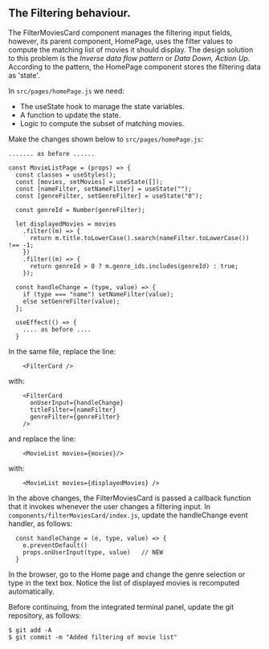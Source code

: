 ## The Filtering behaviour.

The FilterMoviesCard component manages the filtering input fields, however, its parent component, HomePage, uses the filter values to compute the matching list of movies it should display. The design solution to this problem is the *Inverse data flow pattern* or *Data Down, Action Up*. According to the pattern, the HomePage component stores the filtering data as 'state'.

In `src/pages/homePage.js` we need:

+ The useState hook to manage the state variables.
+ A function to update the state.
+ Logic to compute the subset of matching movies.

Make the changes shown below to `src/pages/homePage.js`:
~~~
....... as before ......

const MovieListPage = (props) => {
  const classes = useStyles();
  const [movies, setMovies] = useState([]);
  const [nameFilter, setNameFilter] = useState("");
  const [genreFilter, setGenreFilter] = useState("0");

  const genreId = Number(genreFilter);

  let displayedMovies = movies
    .filter((m) => {
      return m.title.toLowerCase().search(nameFilter.toLowerCase()) !== -1;
    })
    .filter((m) => {
      return genreId > 0 ? m.genre_ids.includes(genreId) : true;
    });

  const handleChange = (type, value) => {
    if (type === "name") setNameFilter(value);
    else setGenreFilter(value);
  };

  useEffect(() => {
    .... as before ....
  }
~~~
In the same file, replace the line:
~~~
    <FilterCard />
~~~
with:
~~~
    <FilterCard
      onUserInput={handleChange}
      titleFilter={nameFilter}
      genreFilter={genreFilter}
    />
~~~
and replace the line:
~~~
    <MovieList movies={movies}/>
~~~
with:
~~~
    <MovieList movies={displayedMovies} />
~~~

In the above changes, the FilterMoviesCard is passed a callback function that it invokes whenever the user changes a filtering input. In `components/filterMoviesCard/index.js`, update the handleChange event handler, as follows:
~~~
  const handleChange = (e, type, value) => {
    e.preventDefault()
    props.onUserInput(type, value)   // NEW
  }
~~~
In the browser, go to the Home page and change the genre selection or type in the text box. Notice the list of displayed movies is recomputed automatically.

Before continuing, from the integrated terminal panel, update the git repository, as follows:
~~~
$ git add -A
$ git commit -m "Added filtering of movie list"
~~~
